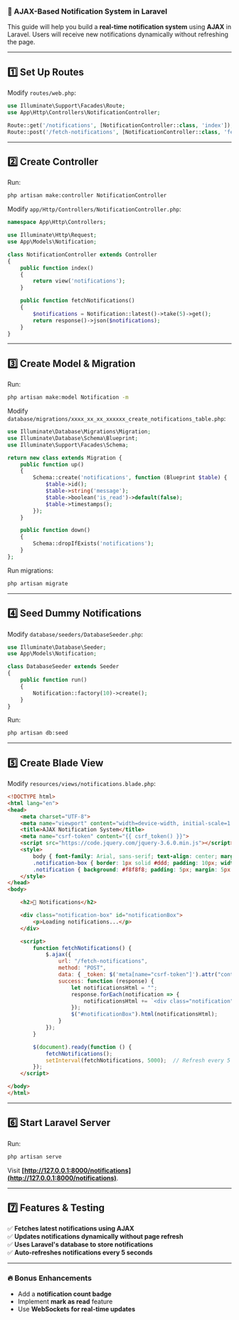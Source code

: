 ### **🔔 AJAX-Based Notification System in Laravel**  

This guide will help you build a **real-time notification system** using **AJAX** in Laravel. Users will receive new notifications dynamically without refreshing the page.

---

## **1️⃣ Set Up Routes**  
Modify `routes/web.php`:  

```php
use Illuminate\Support\Facades\Route;
use App\Http\Controllers\NotificationController;

Route::get('/notifications', [NotificationController::class, 'index']);
Route::post('/fetch-notifications', [NotificationController::class, 'fetchNotifications']);
```

---

## **2️⃣ Create Controller**  
Run:

```bash
php artisan make:controller NotificationController
```

Modify `app/Http/Controllers/NotificationController.php`:

```php
namespace App\Http\Controllers;

use Illuminate\Http\Request;
use App\Models\Notification;

class NotificationController extends Controller
{
    public function index()
    {
        return view('notifications');
    }

    public function fetchNotifications()
    {
        $notifications = Notification::latest()->take(5)->get();
        return response()->json($notifications);
    }
}
```

---

## **3️⃣ Create Model & Migration**  
Run:

```bash
php artisan make:model Notification -m
```

Modify `database/migrations/xxxx_xx_xx_xxxxxx_create_notifications_table.php`:

```php
use Illuminate\Database\Migrations\Migration;
use Illuminate\Database\Schema\Blueprint;
use Illuminate\Support\Facades\Schema;

return new class extends Migration {
    public function up()
    {
        Schema::create('notifications', function (Blueprint $table) {
            $table->id();
            $table->string('message');
            $table->boolean('is_read')->default(false);
            $table->timestamps();
        });
    }

    public function down()
    {
        Schema::dropIfExists('notifications');
    }
};
```

Run migrations:

```bash
php artisan migrate
```

---

## **4️⃣ Seed Dummy Notifications**  
Modify `database/seeders/DatabaseSeeder.php`:

```php
use Illuminate\Database\Seeder;
use App\Models\Notification;

class DatabaseSeeder extends Seeder
{
    public function run()
    {
        Notification::factory(10)->create();
    }
}
```

Run:

```bash
php artisan db:seed
```

---

## **5️⃣ Create Blade View**  

Modify `resources/views/notifications.blade.php`:

```html
<!DOCTYPE html>
<html lang="en">
<head>
    <meta charset="UTF-8">
    <meta name="viewport" content="width=device-width, initial-scale=1.0">
    <title>AJAX Notification System</title>
    <meta name="csrf-token" content="{{ csrf_token() }}">
    <script src="https://code.jquery.com/jquery-3.6.0.min.js"></script>
    <style>
        body { font-family: Arial, sans-serif; text-align: center; margin-top: 50px; }
        .notification-box { border: 1px solid #ddd; padding: 10px; width: 300px; margin: auto; text-align: left; }
        .notification { background: #f8f8f8; padding: 5px; margin: 5px 0; border-left: 3px solid #28a745; }
    </style>
</head>
<body>

    <h2>🔔 Notifications</h2>

    <div class="notification-box" id="notificationBox">
        <p>Loading notifications...</p>
    </div>

    <script>
        function fetchNotifications() {
            $.ajax({
                url: "/fetch-notifications",
                method: "POST",
                data: { _token: $('meta[name="csrf-token"]').attr("content") },
                success: function (response) {
                    let notificationsHtml = "";
                    response.forEach(notification => {
                        notificationsHtml += `<div class="notification">${notification.message}</div>`;
                    });
                    $("#notificationBox").html(notificationsHtml);
                }
            });
        }

        $(document).ready(function () {
            fetchNotifications();
            setInterval(fetchNotifications, 5000);  // Refresh every 5 seconds
        });
    </script>

</body>
</html>
```

---

## **6️⃣ Start Laravel Server**
Run:

```bash
php artisan serve
```

Visit **[http://127.0.0.1:8000/notifications](http://127.0.0.1:8000/notifications)**.

---

## **7️⃣ Features & Testing**
✅ **Fetches latest notifications using AJAX**  
✅ **Updates notifications dynamically without page refresh**  
✅ **Uses Laravel's database to store notifications**  
✅ **Auto-refreshes notifications every 5 seconds**  

---

### **🔥 Bonus Enhancements**
- Add a **notification count badge**  
- Implement **mark as read** feature  
- Use **WebSockets for real-time updates**  
